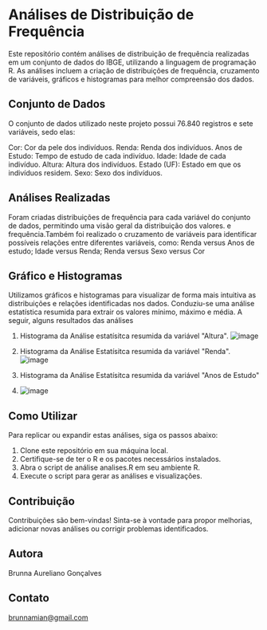 # Análises de Distribuição de Frequência

Este repositório contém análises de distribuição de frequência realizadas em um conjunto de dados do IBGE, utilizando a linguagem de programação R. As análises incluem a criação de distribuições de frequência, cruzamento de variáveis, gráficos e histogramas para melhor compreensão dos dados.

## Conjunto de Dados
O conjunto de dados utilizado neste projeto possui 76.840 registros e  sete variáveis, sedo elas:

Cor: Cor da pele dos indivíduos.
Renda: Renda dos indivíduos.
Anos de Estudo: Tempo de estudo de cada indivíduo.
Idade: Idade de cada indivíduo.
Altura: Altura dos indivíduos.
Estado (UF): Estado em que os indivíduos residem.
Sexo: Sexo dos indivíduos.

## Análises Realizadas
Foram criadas distribuições de frequência para cada variável do conjunto de dados, permitindo uma visão geral da distribuição dos valores. e frequência.Também foi realizado o cruzamento de variáveis para identificar possíveis relações entre diferentes variáveis, como:
Renda versus Anos de estudo;
Idade versus Renda;
Renda versus Sexo versus Cor

## Gráfico e Histogramas
Utilizamos gráficos e histogramas para visualizar de forma mais intuitiva as distribuições e relações identificadas nos dados. Conduziu-se uma análise estatística resumida para extrair os valores mínimo, máximo e média.
A seguir, alguns resultados das análises

1. Histograma da Análise estatísitca resumida da variável "Altura".
![image](https://github.com/AurelianoGon/Distribui-o-de-Frequ-ncia--IBGE/assets/106711467/6774bc84-4bff-4a40-b2f1-fd36a8df1579)

2. Histograma da Análise Estatísitca resumida da variável "Renda".
![image](https://github.com/AurelianoGon/Distribui-o-de-Frequ-ncia--IBGE/assets/106711467/f492b3b7-86db-4505-8545-5ed94ee2cb3d)

3. Histograma da Análise Estatísitca resumida da variável "Anos de Estudo"
4. ![image](https://github.com/AurelianoGon/Distribui-o-de-Frequ-ncia--IBGE/assets/106711467/de427fca-2748-4909-8f10-b9b7092e18d3)


## Como Utilizar
Para replicar ou expandir estas análises, siga os passos abaixo:

1. Clone este repositório em sua máquina local.
2. Certifique-se de ter o R e os pacotes necessários instalados.
3. Abra o script de análise analises.R em seu ambiente R.
4. Execute o script para gerar as análises e visualizações.
   
## Contribuição
Contribuições são bem-vindas!
Sinta-se à vontade para propor melhorias, adicionar novas análises ou corrigir problemas identificados.

## Autora
Brunna Aureliano Gonçalves

## Contato
brunnamian@gmail.com





